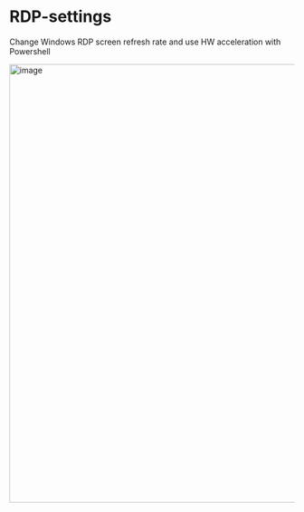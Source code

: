 # RDP-settings
Change Windows RDP screen refresh rate and use HW acceleration with Powershell

<img width="774" alt="image" src="https://github.com/user-attachments/assets/52d5543d-5915-40e7-aefe-2a7b6690da17" />
